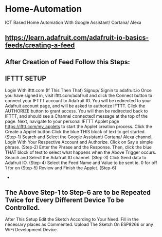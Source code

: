 # Home-Automation
IOT Based Home Automation With Google Assistant/ Cortana/ Alexa

https://learn.adafruit.com/adafruit-io-basics-feeds/creating-a-feed
-


After Creation of Feed Follow this Steps:
-
IFTTT SETUP
-

  Login With ifttt.com (If This Then That)
  Signup/ Signin to adafruit.io
  Once you have signed in, visit ifttt.com/adafruit and click the Connect button to connect your IFTTT account to Adafruit IO.
  You will be redirected to your Adafruit account page, and will be asked to authorize IFTTT. Click the AUTHORIZE button to grant access.
  You will then be redirected back to IFTTT, and should see a Channel connected! message at the top of the page.
  Next, navigate to your personal IFTTT Applet page https://ifttt.com/my_applets to start the Applet creation process.
  Click the Create a Applet button
  Click the blue THIS block of text to get started. (Step-1)
  Search and Select the Google Assistant/ Cortana/ Alexa channel.
  Login With Your Respective Account and Authorize.
  Click on Say a simple phrase. (Step-2)
  Enter the Phrase and the Response.
  Then, click the blue THAT block of text to select what happens when the Above Trigger occurs.
  Search and Select the Adafruit IO channel. (Step-3)
  Click Send data to Adafruit IO. (Step-4)
  Select the Feed Name and Value to be sent ie. 0 for off 1 for on (Step-5)
  Review and Finish the Applet. (Step-6)

-
The Above Step-1 to Step-6 are to be Repeated Twice for Every Different Device To be Controlled.
-
After This Setup Edit the Sketch According to Your Need.
Fill in the necessary places as Commented. 
Upload The Sketch On ESP8266 or any WiFi Development Device.
